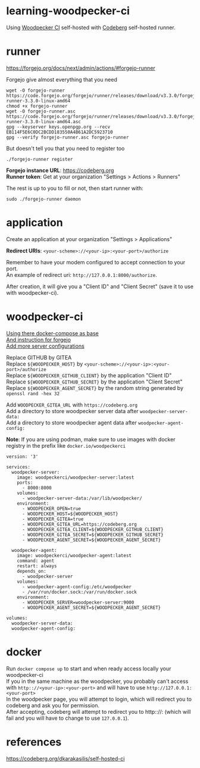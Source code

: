# learning-woodpecker-ci
Using [Woodpecker CI](https://woodpecker-ci.org/) self-hosted with [Codeberg](https://codeberg.org/) self-hosted runner.  

# runner
https://forgejo.org/docs/next/admin/actions/#forgejo-runner  

Forgejo give almost everything that you need  
```
wget -O forgejo-runner https://code.forgejo.org/forgejo/runner/releases/download/v3.3.0/forgejo-runner-3.3.0-linux-amd64
chmod +x forgejo-runner
wget -O forgejo-runner.asc https://code.forgejo.org/forgejo/runner/releases/download/v3.3.0/forgejo-runner-3.3.0-linux-amd64.asc
gpg --keyserver keys.openpgp.org --recv EB114F5E6C0DC2BCDD183550A4B61A2DC5923710
gpg --verify forgejo-runner.asc forgejo-runner
```

But doesn't tell you that you need to register too  
```
./forgejo-runner register
```

**Forgejo instance URL**: https://codeberg.org  
**Runner token**: Get at your organization "Settings > Actions > Runners"  

The rest is up to you to fill or not, then start runner with:  
```
sudo ./forgejo-runner daemon
```

# application
Create an application at your organization "Settings > Applications"  

**Redirect URIs**: `<your-scheme>://<your-ip>:<your-port>/authorize`  

Remember to have your modem configured to accept connection to your port.  
An example of redirect uri: `http://127.0.0.1:8000/authorize`.  

After creation, it will give you a "Client ID" and "Client Secret" (save it to use with woodpecker-ci).  

# woodpecker-ci
[Using there docker-compose as base](https://woodpecker-ci.org/docs/administration/deployment/docker-compose)  
[And instruction for forgejo](https://woodpecker-ci.org/docs/administration/forges/gitea)  
[Add more server configurations](https://woodpecker-ci.org/docs/administration/server-config)  

Replace GITHUB by GITEA  
Replace `${WOODPECKER_HOST}` by `<your-scheme>://<your-ip>:<your-port>/authorize`  
Replace `${WOODPECKER_GITHUB_CLIENT}` by the application "Client ID"  
Replace `${WOODPECKER_GITHUB_SECRET}` by the application "Client Secret"  
Replace `${WOODPECKER_AGENT_SECRET}` by the random string generated by `openssl rand -hex 32`  

Add `WOODPECKER_GITEA_URL` with `https://codeberg.org`  
Add a directory to store woodpecker server data after `woodpecker-server-data: `  
Add a directory to store woodpecker agent data after `woodpecker-agent-config: `  

**Note**: If you are using podman, make sure to use images with docker registry in the prefix like `docker.io/woodpeckerci`  

```
version: '3'

services:
  woodpecker-server:
    image: woodpeckerci/woodpecker-server:latest
    ports:
      - 8000:8000
    volumes:
      - woodpecker-server-data:/var/lib/woodpecker/
    environment:
      - WOODPECKER_OPEN=true
      - WOODPECKER_HOST=${WOODPECKER_HOST}
      - WOODPECKER_GITEA=true
      - WOODPECKER_GITEA_URL=https://codeberg.org
      - WOODPECKER_GITEA_CLIENT=${WOODPECKER_GITHUB_CLIENT}
      - WOODPECKER_GITEA_SECRET=${WOODPECKER_GITHUB_SECRET}
      - WOODPECKER_AGENT_SECRET=${WOODPECKER_AGENT_SECRET}

  woodpecker-agent:
    image: woodpeckerci/woodpecker-agent:latest
    command: agent
    restart: always
    depends_on:
      - woodpecker-server
    volumes:
      - woodpecker-agent-config:/etc/woodpecker
      - /var/run/docker.sock:/var/run/docker.sock
    environment:
      - WOODPECKER_SERVER=woodpecker-server:9000
      - WOODPECKER_AGENT_SECRET=${WOODPECKER_AGENT_SECRET}

volumes:
  woodpecker-server-data:
  woodpecker-agent-config:
```

# docker
Run `docker compose up` to start and when ready access locally your woodpecker-ci  
If you in the same machine as the woodpecker, you probably can't access with `http:://<your-ip>:<your-port>` and will have to use `http://127.0.0.1:<your-port>`  
In the woodpecker page, you will attempt to login, which will redirect you to codeberg and ask you for permission.  
After accepting, codeberg will attempt to redirect you to http:://<your-ip>:<your-port> (which will fail and you will have to change to use `127.0.0.1`).  

# references
https://codeberg.org/dkarakasilis/self-hosted-ci  
